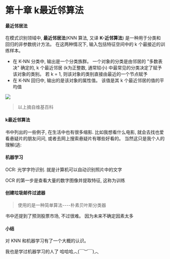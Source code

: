 # 第十章 k最近邻算法

#### 最近邻居法

在模式识别领域中, **最近邻居法**(KNN 算法, 又译 **K-近邻算法**) 是一种用于分类和回归的非参数统计方法。 在这两种情况下, 输入包括特征空间中的 k 个最接近的训练样本。

- 在 K-NN 分类中, 输出是一个分类族群。 一个对象的分类是由邻居的 "多数表决" 确定的, k 个最近邻居 (k为正整数, 通常较小) 中最常见的分类决定了赋予该对象的类别。 若 k = 1, 则该对象的类别直接由最近的一个节点赋予
- 在 K-NN 回归中, 输出的是该对象的属性值。 该值是其 k 个最近邻居的值的平均值

![](https://i.imgur.com/GnudqLX.png)

>以上摘自维基百科

#### k最近邻算法

书中列出的一些例子, 在生活中也有很多缩影. 比如我想看什么电影, 就会去找也爱看悬疑片的朋友问问, 或者去网上搜索悬疑片有哪些好看的。 当然这只是我个人的理解(逃:

#### 机器学习

OCR: 光学字符识别. 就是计算机可以自动识别照片中的文字

OCR 的第一步是查看大量的数字图像并提取特征, 这称为训练

#### 创建垃圾邮件过滤器

> 使用的是一种简单算法----朴素贝叶斯分类器

书中还提到了预测股票市场, 不过很难。 因为未来不确定因素太多

#### 小结

对 KNN 和机器学习有了一个大概的认识。 

我也是学过机器学习的人了 哈哈哈︿(￣︶￣)︿ 